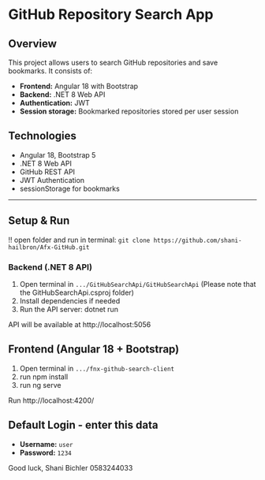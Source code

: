 # GitHub Repository Search App

## Overview
This project allows users to search GitHub repositories and save bookmarks. It consists of:

- **Frontend:** Angular 18 with Bootstrap
- **Backend:** .NET 8 Web API
- **Authentication:** JWT
- **Session storage:** Bookmarked repositories stored per user session

## Technologies
- Angular 18, Bootstrap 5
- .NET 8 Web API
- GitHub REST API
- JWT Authentication
- sessionStorage for bookmarks

-------------------------------------------------------
## Setup & Run

!! open folder and run in  terminal: `git clone https://github.com/shani-hailbron/Afx-GitHub.git`

### Backend (.NET 8 API)
1. Open terminal in `.../GitHubSearchApi/GitHubSearchApi` (Please note that the GitHubSearchApi.csproj folder)
2. Install dependencies if needed
3. Run the API server:
dotnet run

API will be available at http://localhost:5056


## Frontend (Angular 18 + Bootstrap)
1. Open terminal in `.../fnx-github-search-client`
2. run npm install
3. run ng serve 

Run   http://localhost:4200/


## Default Login - enter this data
- **Username:** `user`
- **Password:** `1234`



Good luck,
Shani Bichler
0583244033
